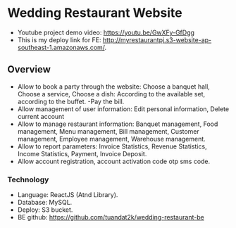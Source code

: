 # Wedding Restaurant Website

- Youtube project demo video: https://youtu.be/GwXFy-GfDgg
- This is my deploy link for FE: http://myrestaurantpj.s3-website-ap-southeast-1.amazonaws.com/.

## Overview

- Allow to book a party through the website: Choose a banquet hall, Choose a service, Choose a dish: According to the available set, according to the buffet.
-Pay the bill.
- Allow management of user information: Edit personal information, Delete current account
- Allow to manage restaurant information: Banquet management, Food management, Menu management, Bill management, Customer management, Employee management, Warehouse management.
- Allow to report parameters: Invoice Statistics, Revenue Statistics, Income Statistics, Payment, Invoice Deposit.
- Allow account registration, account activation code otp sms code.

### Technology

- Language: ReactJS (Atnd Library).
- Database: MySQL.
- Deploy: S3 bucket.
- BE github: https://github.com/tuandat2k/wedding-restaurant-be
